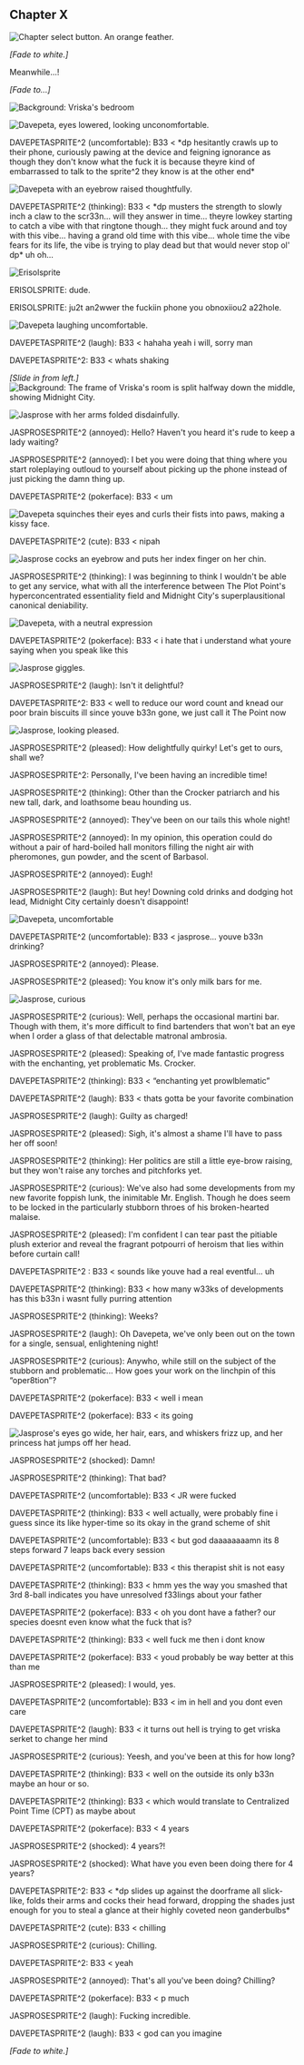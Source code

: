 ## Chapter X

![Chapter select button. An orange feather.](./assets/images/chapterselect/davepeta.webp)

*[Fade to white.]*

Meanwhile...!

*[Fade to...]*

![Background: Vriska's bedroom](./assets/images/vriskaroom.webp)
    
![Davepeta, eyes lowered, looking unconomfortable.](./assets/characters/davepetasprite/uncomfortable.webp)
<p class="davepetasprite"><span class="prefix">DAVEPETASPRITE^2  (uncomfortable): B33 <</span> *dp hesitantly crawls up to their phone, curiously pawing at the device and feigning ignorance as though they don't know what the fuck it is because theyre kind of embarrassed to talk to the sprite^2 they know is at the other end*</p>

![Davepeta with an eyebrow raised thoughtfully.](./assets/characters/davepetasprite/thinking.webp)
<p class="davepetasprite"><span class="prefix">DAVEPETASPRITE^2  (thinking): B33 <</span> *dp musters the strength to slowly inch a claw to the scr33n... will they answer in time... theyre lowkey starting to catch a vibe with that ringtone though... they might fuck around and toy with this vibe... having a grand old time with this vibe... whole time the vibe fears for its life, the vibe is trying to play dead but that would never stop ol' dp* uh oh...</p>

![Erisolsprite](./assets/characters/erisolsprite/neutral.webp)
<p class="erisolsprite">ERISOLSPRITE: dude.</p>
<p class="erisolsprite">ERISOLSPRITE: ju2t an2wwer the fuckiin phone you obnoxiiou2 a22hole.</p>


![Davepeta laughing uncomfortable.](./assets/characters/davepetasprite/laugh.webp)
<p class="davepetasprite"><span class="prefix">DAVEPETASPRITE^2  (laugh): B33 <</span> hahaha yeah i will, sorry man</p>
<p class="davepetasprite"><span class="prefix">DAVEPETASPRITE^2: B33 <</span> whats shaking</p>

*[Slide in from left.]*
![Background: The frame of Vriska's room is split halfway down the middle, showing Midnight City.](./assets/images/5/vriska_room_midnight_city.webp)

![Jasprose with her arms folded disdainfully.](./assets/characters/jasprose/annoyed.webp)
<p class="jasprosesprite"><span class="prefix">JASPROSESPRITE^2 (annoyed):</span> Hello? Haven't you heard it's rude to keep a lady waiting?</p>
<p class="jasprosesprite"><span class="prefix">JASPROSESPRITE^2 (annoyed):</span> I bet you were doing that thing where you start roleplaying outloud to yourself about picking up the phone instead of just picking the damn thing up.</p>

<p class="davepetasprite"><span class="prefix">DAVEPETASPRITE^2  (pokerface): B33 <</span> um</p>

![Davepeta squinches their eyes and curls their fists into paws, making a kissy face.](./assets/characters/davepetasprite/cute.webp)
<p class="davepetasprite"><span class="prefix">DAVEPETASPRITE^2  (cute): B33 <</span> nipah</p>

![Jasprose cocks an eyebrow and puts her index finger on her chin.](./assets/characters/jasprose/thinking.webp)
<p class="jasprosesprite"><span class="prefix">JASPROSESPRITE^2 (thinking):</span> I was beginning to think I wouldn't be able to get any service, what with all the interference between <span class="thepoint">The Plot Point's</span> hyperconcentrated essentiality field and Midnight City's superplausitional canonical deniability.</p>

![Davepeta, with a neutral expression](./assets/characters/davepetasprite/pokerface.webp)
<p class="davepetasprite"><span class="prefix">DAVEPETASPRITE^2  (pokerface): B33 <</span> i hate that i understand what youre saying when you speak like this</p>

![Jasprose giggles.](./assets/characters/jasprose/laugh.webp)
<p class="jasprosesprite"><span class="prefix">JASPROSESPRITE^2 (laugh):</span> Isn't it delightful?</p>

<p class="davepetasprite"><span class="prefix">DAVEPETASPRITE^2: B33 <</span> well to reduce our word count and knead our poor brain biscuits ill since youve b33n gone, we just call it <span class="thepoint">The Point</span> now</p>

![Jasprose, looking pleased.](./assets/characters/jasprose/pleased.webp)
<p class="jasprosesprite"><span class="prefix">JASPROSESPRITE^2 (pleased):</span> How delightfully quirky! Let's get to ours, shall we?</p>
<p class="jasprosesprite"><span class="prefix">JASPROSESPRITE^2:</span> Personally, I've been having an incredible time!</p>
<p class="jasprosesprite"><span class="prefix">JASPROSESPRITE^2 (thinking):</span> Other than the Crocker patriarch and his new tall, dark, and loathsome beau hounding us.</p>
<p class="jasprosesprite"><span class="prefix">JASPROSESPRITE^2 (annoyed):</span> They've been on our tails this whole night!</p>
<p class="jasprosesprite"><span class="prefix">JASPROSESPRITE^2 (annoyed):</span> In my opinion, this operation could do without a pair of hard-boiled hall monitors filling the night air with pheromones, gun powder, and the scent of Barbasol.</p>
<p class="jasprosesprite"><span class="prefix">JASPROSESPRITE^2 (annoyed):</span> Eugh!</p>
<p class="jasprosesprite"><span class="prefix">JASPROSESPRITE^2 (laugh):</span> But hey! Downing cold drinks and dodging hot lead, Midnight City certainly doesn't disappoint!</p>

![Davepeta, uncomfortable](./assets/characters/davepetasprite/uncomfortable.webp)
<p class="davepetasprite"><span class="prefix">DAVEPETASPRITE^2  (uncomfortable): B33 <</span> jasprose... youve b33n drinking?</p>

<p class="jasprosesprite"><span class="prefix">JASPROSESPRITE^2 (annoyed):</span> Please.</p>
<p class="jasprosesprite"><span class="prefix">JASPROSESPRITE^2 (pleased):</span> You know it's only milk bars for me.</p>

![Jasprose, curious](./assets/characters/jasprose/curious.webp)
<p class="jasprosesprite"><span class="prefix">JASPROSESPRITE^2 (curious):</span> Well, perhaps the occasional martini bar. Though with them, it's more difficult to find bartenders that won't bat an eye when I order a glass of that delectable matronal ambrosia.</p>
<p class="jasprosesprite"><span class="prefix">JASPROSESPRITE^2 (pleased):</span> Speaking of, I've made fantastic progress with the enchanting, yet problematic Ms. Crocker.</p>

<p class="davepetasprite"><span class="prefix">DAVEPETASPRITE^2  (thinking): B33 <</span> “enchanting yet prowlblematic”</p>
<p class="davepetasprite"><span class="prefix">DAVEPETASPRITE^2  (laugh): B33 <</span> thats gotta be your favorite combination</p>

<p class="jasprosesprite"><span class="prefix">JASPROSESPRITE^2 (laugh):</span> Guilty as charged!</p>
<p class="jasprosesprite"><span class="prefix">JASPROSESPRITE^2 (pleased):</span> Sigh, it's almost a shame I'll have to pass her off soon!</p>
<p class="jasprosesprite"><span class="prefix">JASPROSESPRITE^2 (thinking):</span> Her politics are still a little eye-brow raising, but they won't raise any torches and pitchforks yet.</p>
<p class="jasprosesprite"><span class="prefix">JASPROSESPRITE^2 (curious):</span> We've also had some developments from my new favorite foppish lunk, the inimitable Mr. English. Though he does seem to be locked in the particularly stubborn throes of his broken-hearted malaise.</p>
<p class="jasprosesprite"><span class="prefix">JASPROSESPRITE^2 (pleased):</span> I'm confident I can tear past the pitiable plush exterior and reveal the fragrant potpourri of heroism that lies within before curtain call!</p>

<p class="davepetasprite"><span class="prefix">DAVEPETASPRITE^2 : B33 <</span> sounds like youve had a real eventful... uh</p>
<p class="davepetasprite"><span class="prefix">DAVEPETASPRITE^2  (thinking): B33 <</span> how many w33ks of developments has this b33n i wasnt fully purring attention</p>

<p class="jasprosesprite"><span class="prefix">JASPROSESPRITE^2 (thinking):</span> Weeks?</p>
<p class="jasprosesprite"><span class="prefix">JASPROSESPRITE^2 (laugh):</span> Oh Davepeta, we've only been out on the town for a single, sensual, enlightening night!</p>
<p class="jasprosesprite"><span class="prefix">JASPROSESPRITE^2 (curious):</span> Anywho, while still on the subject of the stubborn and problematic... How goes your work on the linchpin of this “oper8tion”?</p>

<p class="davepetasprite"><span class="prefix">DAVEPETASPRITE^2  (pokerface): B33 <</span> well i mean</p>
<p class="davepetasprite"><span class="prefix">DAVEPETASPRITE^2  (pokerface): B33 <</span> its going</p>

![Jasprose's eyes go wide, her hair, ears, and whiskers frizz up, and her princess hat jumps off her head.](./assets/characters/jasprose/shocked.webp)
<p class="jasprosesprite"><span class="prefix">JASPROSESPRITE^2 (shocked):</span> Damn!</p>
<p class="jasprosesprite"><span class="prefix">JASPROSESPRITE^2 (thinking):</span> That bad?</p>

<p class="davepetasprite"><span class="prefix">DAVEPETASPRITE^2  (uncomfortable): B33 <</span> JR were fucked</p>
<p class="davepetasprite"><span class="prefix">DAVEPETASPRITE^2  (thinking): B33 <</span> well actually, were probably fine i guess since its like hyper-time so its okay in the grand scheme of shit</p>
<p class="davepetasprite"><span class="prefix">DAVEPETASPRITE^2  (uncomfortable): B33 <</span> but god daaaaaaaamn its 8 steps forward 7 leaps back every session</p>
<p class="davepetasprite"><span class="prefix">DAVEPETASPRITE^2  (uncomfortable): B33 <</span> this therapist shit is not easy</p>
<p class="davepetasprite"><span class="prefix">DAVEPETASPRITE^2  (thinking): B33 <</span> hmm yes the way you smashed that 3rd 8-ball indicates you have unresolved f33lings about your father</p>
<p class="davepetasprite"><span class="prefix">DAVEPETASPRITE^2  (pokerface): B33 <</span> oh you dont have a father? our species doesnt even know what the fuck that is?</p>
<p class="davepetasprite"><span class="prefix">DAVEPETASPRITE^2  (thinking): B33 <</span> well fuck me then i dont know</p>
<p class="davepetasprite"><span class="prefix">DAVEPETASPRITE^2  (pokerface): B33 <</span> youd probably be way better at this than me</p>

<p class="jasprosesprite"><span class="prefix">JASPROSESPRITE^2 (pleased):</span> I would, yes.</p>

<p class="davepetasprite"><span class="prefix">DAVEPETASPRITE^2  (uncomfortable): B33 <</span> im in hell and you dont even care</p>
<p class="davepetasprite"><span class="prefix">DAVEPETASPRITE^2  (laugh): B33 <</span> it turns out hell is trying to get vriska serket to change her mind</p>

<p class="jasprosesprite"><span class="prefix">JASPROSESPRITE^2 (curious):</span> Yeesh, and you've been at this for how long?</p>

<p class="davepetasprite"><span class="prefix">DAVEPETASPRITE^2  (thinking): B33 <</span> well on the outside its only b33n maybe an hour or so.</p>
<p class="davepetasprite"><span class="prefix">DAVEPETASPRITE^2  (thinking): B33 <</span> which would translate to Centralized <span class="the-point">Point</span> Time (C<span class="the-point">P</span>T) as maybe about</p>
<p class="davepetasprite"><span class="prefix">DAVEPETASPRITE^2  (pokerface): B33 <</span> 4 years</p>

<p class="jasprosesprite"><span class="prefix">JASPROSESPRITE^2 (shocked):</span> 4 years?!</p>
<p class="jasprosesprite"><span class="prefix">JASPROSESPRITE^2 (shocked):</span> What have you even been doing there for 4 years?</p>

<p class="davepetasprite"><span class="prefix">DAVEPETASPRITE^2: B33 <</span> *dp slides up against the doorframe all slick-like, folds their arms and cocks their head forward, dropping the shades just enough for you to steal a glance at their highly coveted neon ganderbulbs*</p>
<p class="davepetasprite"><span class="prefix">DAVEPETASPRITE^2  (cute): B33 <</span> chilling</p>

<p class="jasprosesprite"><span class="prefix">JASPROSESPRITE^2 (curious):</span> Chilling.</p>

<p class="davepetasprite"><span class="prefix">DAVEPETASPRITE^2: B33 <</span> yeah</p>

<p class="jasprosesprite"><span class="prefix">JASPROSESPRITE^2 (annoyed):</span> That's all you've been doing? Chilling?</p>

<p class="davepetasprite"><span class="prefix">DAVEPETASPRITE^2  (pokerface): B33 <</span> p much</p>

<p class="jasprosesprite"><span class="prefix">JASPROSESPRITE^2 (laugh):</span> Fucking incredible.</p>

<p class="davepetasprite"><span class="prefix">DAVEPETASPRITE^2  (laugh): B33 <</span> god can you imagine</p>

*[Fade to white.]*